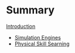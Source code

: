 # Summary
[Introduction](README.md)

- [Simulation Engines](simulation_engines/README.md)
- [Physical Skill Searning](skill_learning/README.md)